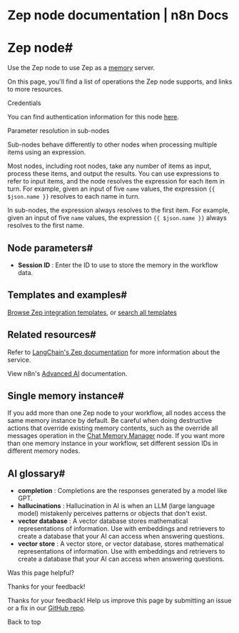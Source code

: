 # Zep node documentation | n8n Docs

[ ](https://github.com/n8n-io/n8n-docs/edit/main/docs/integrations/builtin/cluster-nodes/sub-nodes/n8n-nodes-langchain.memoryzep.md "Edit this page")

# Zep node#

Use the Zep node to use Zep as a [memory](../../../../../glossary/#ai-memory) server.

On this page, you'll find a list of operations the Zep node supports, and links to more resources.

Credentials

You can find authentication information for this node [here](../../../credentials/zep/).

Parameter resolution in sub-nodes

Sub-nodes behave differently to other nodes when processing multiple items using an expression.

Most nodes, including root nodes, take any number of items as input, process these items, and output the results. You can use expressions to refer to input items, and the node resolves the expression for each item in turn. For example, given an input of five `name` values, the expression `{{ $json.name }}` resolves to each name in turn.

In sub-nodes, the expression always resolves to the first item. For example, given an input of five `name` values, the expression `{{ $json.name }}` always resolves to the first name.

## Node parameters#

  * **Session ID** : Enter the ID to use to store the memory in the workflow data.

## Templates and examples#

[Browse Zep integration templates](https://n8n.io/integrations/zep/), or [search all templates](https://n8n.io/workflows/)

## Related resources#

Refer to [LangChain's Zep documentation](https://js.langchain.com/docs/integrations/memory/zep_memory) for more information about the service.

View n8n's [Advanced AI](../../../../../advanced-ai/) documentation.

## Single memory instance#

If you add more than one Zep node to your workflow, all nodes access the same memory instance by default. Be careful when doing destructive actions that override existing memory contents, such as the override all messages operation in the [Chat Memory Manager](../n8n-nodes-langchain.memorymanager/) node. If you want more than one memory instance in your workflow, set different session IDs in different memory nodes.

## AI glossary#

  * **completion** : Completions are the responses generated by a model like GPT.
  * **hallucinations** : Hallucination in AI is when an LLM (large language model) mistakenly perceives patterns or objects that don't exist.
  * **vector database** : A vector database stores mathematical representations of information. Use with embeddings and retrievers to create a database that your AI can access when answering questions.
  * **vector store** : A vector store, or vector database, stores mathematical representations of information. Use with embeddings and retrievers to create a database that your AI can access when answering questions.

Was this page helpful? 

Thanks for your feedback! 

Thanks for your feedback! Help us improve this page by submitting an issue or a fix in our [GitHub repo](https://github.com/n8n-io/n8n-docs). 

Back to top